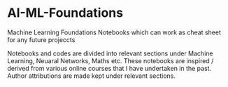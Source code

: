# AI-ML-Foundations
Machine Learning Foundations Notebooks which can work as cheat sheet for any future projeccts

Notebooks and codes are divided into relevant sections under Machine Learning, Neuaral Networks, Maths etc. 
These notebooks are inspired / derived from various online courses that I have undertaken in the past. 
Author attributions are made kept under relevant sections.
